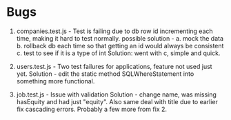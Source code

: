 # Bugs

1. companies.test.js - Test is failing due to db row id incrementing each time, making it hard to test normally.
  possible solution -
  a. mock the data
  b. rollback db each time so that getting an id would always be consistent
  c. test to see if it is a type of int
Solution: went with c, simple and quick.

2. users.test.js - Two test failures for applications, feature not used just yet.
  Solution - edit the static method SQLWhereStatement into something more functional.

3. job.test.js - Issue with validation
  Solution - change name, was missing hasEquity and had just "equity". Also same deal with title due to earlier fix cascading errors. Probably a few more from fix 2.
